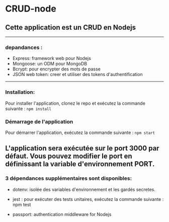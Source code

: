 # CRUD-node
## Cette application est un CRUD en Nodejs
-------------------
### depandances : 
- Express: framework web pour Nodejs
- Mongoose: un ODM pour MongoDB
- Bcrypt: pour encrypter des mots de passe
- JSON web token: creer et utiliser des tokens d'authentification
---------------------
### Installation:
Pour installer l'application, clonez le repo et exécutez la commande suivante :
`npm install`

### Démarrage de l'application
Pour démarrer l'application, exécutez la commande suivante :
`npm start`

L'application sera exécutée sur le port 3000 par défaut. Vous pouvez modifier le port en définissant la variable d'environnement PORT.
----------------------
### 3 dépendances supplémentaires sont disponibles:

- dotenv: isolée des variables d'environnement et les gardés secretes.

- jest : pour exécuter des tests unitaires, exécutez la commande suivante :
npm test

- passport: authentication middleware for Nodejs
